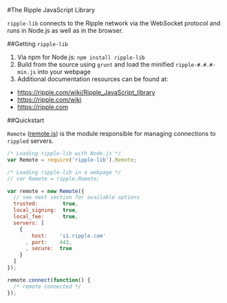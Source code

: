 #The Ripple JavaScript Library

`ripple-lib` connects to the Ripple network via the WebSocket protocol and runs in Node.js as well as in the browser.

##Getting `ripple-lib`

1. Via npm for Node.js: `npm install ripple-lib`
2. Build from the source using `grunt` and load the minified `ripple-#.#.#-min.js` into your webpage
3. Additional documentation resources can be found at:
  + https://ripple.com/wiki/Ripple_JavaScript_library  
  + https://ripple.com/wiki  
  + https://ripple.com










##Quickstart

`Remote` ([remote.js](https://github.com/ripple/ripple-lib/blob/develop/src/js/ripple/remote.js)) is the module responsible for managing connections to `rippled` servers.

```js
/* Loading ripple-lib with Node.js */
var Remote = require('ripple-lib').Remote;

/* Loading ripple-lib in a webpage */
// var Remote = ripple.Remote;

var remote = new Remote({
  // see next section for available options
  trusted:        true,
  local_signing:  true,
  local_fee:      true,
  servers: [
    {
        host:    's1.ripple.com'
      , port:    443,
      , secure:  true
    }
  ]
});

remote.connect(function() {
  /* remote connected */
});
```
